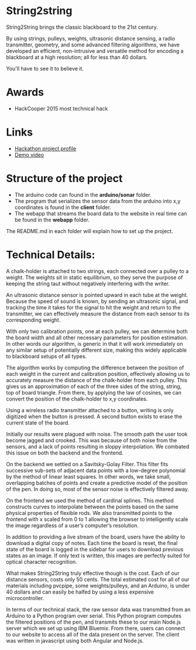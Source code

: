 String2string
=========

String2String brings the classic blackboard to the 21st century.

By using strings, pulleys, weights, ultrasonic distance sensing, a radio transmitter, geometry, and some advanced filtering algorithms, we have developed an efficient, non-intrusive and versatile method for encoding a blackboard at a high resolution; all for less than 40 dollars.

You'll have to see it to believe it.

Awards
=====
* HackCooper 2015 most technical hack

Links
=====
* [Hackathon project profile](https://www.hackerleague.org/hackathons/hackcooper-2015/hacks/string2string)<br>
* [Demo video](https://www.youtube.com/watch?v=y1aw0IiamFM)

Structure of the project
=====
* The arduino code can found in the <b>arduino/sonar</b> folder.<br>
* The program that serializes the sensor data from the arduino into x,y coordinates is found in the <b>client</b> folder.<br>
* The webapp that streams the board data to the website in real time can be found in the <b>webapp</b> folder.

The README.md in each folder will explain how to set up the project.

Technical Details:
=========
A chalk-holder is attached to two strings, each connected over a pulley to a weight. The weights sit in static equilibrium, so they serve the purpose of keeping the string taut without negatively interfering with the writer.

An ultrasonic distance sensor is pointed upward in each tube at the weight. Because the speed of sound is known, by sending an ultrasonic signal, and tracking the time it takes for the signal to hit the weight and return to the transmitter, we can effectively measure the distance from each sensor to its corresponding weight.

With only two calibration points, one at each pulley, we can determine both the board width and all other necessary parameters for position estimation. In other words our algorithm, is generic in that it will work immediately on any similar setup of potentially different size, making this widely applicable to blackboard setups of all types.

The algorithm works by computing the difference between the position of each weight in the current and calibration position, effectively allowing us to accurately measure the distance of the chalk-holder from each pulley. This gives us an approximation of each of the three sides of the string, string, top of board triangle. From there, by applying the law of cosines, we can convert the position of the chalk-holder to x,y coordinates.

Using a wireless radio transmitter attached to a button, writing is only digitized when the button is pressed. A second button exists to erase the current state of the board.

Initially our results were plagued with noise. The smooth path the user took become jagged and crooked. This was because of both noise from the sensors, and a lack of points resulting in sloppy interpolation. We combated this issue on both the backend and the frontend.

On the backend we settled on a Savitsky-Golay Filter. This filter fits successive sub-sets of adjacent data points with a low-degree polynomial by the method of linear least squares. In other words, we take small, overlapping batches of points and create a predictive model of the position of the pen. In doing so, most of the sensor noise is effectively filtered away.

On the frontend we used the method of cardinal splines. This method constructs curves to interpolate between the points based on the same physical properties of flexible rods. We also transmitted points to the frontend with x scaled from 0 to 1 allowing the browser to intelligently scale the image regardless of a user’s computer’s resolution.

In addition to providing a live stream of the board, users have the ability to download a digital copy of notes. Each time the board is reset, the final state of the board is logged in the sidebar for users to download previous states as an image. If only text is written, this images are perfectly suited for optical character recognition.

What makes String2String truly effective though is the cost. Each of our distance sensors, costs only 50 cents. The total estimated cost for all of our materials including pvcpipe, some weights/pulleys, and an Arduino, is under 40 dollars and can easily be halfed by using a less expensive microcontroller.

In terms of our technical stack, the raw sensor data was transmitted from an Arduino to a Python program over serial. This Python program computes the filtered positions of the pen, and transmits these to our main Node.js server which we set up using IBM Bluemix. From there, users can connect to our website to access all of the data present on the server. The client was written in javascript using both Angular and Node.js.
